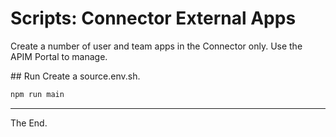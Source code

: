 # Scripts: Connector External Apps

Create a number of user and team apps in the Connector only.
Use the APIM Portal to manage.

## Run
Create a source.env.sh.

````bash
npm run main
````

---

The End.
